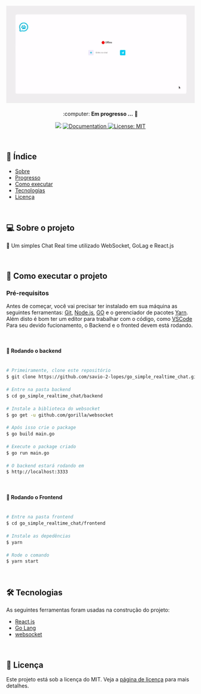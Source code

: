 <h3 align="center">
    <img alt="Chat" title="Chat" src="./assets/01.gif" width="800px" />
</h3>
 
<p align="center"> :computer: <strong>Em progresso ...</strong> 🚧</p>

<p align="center"> 
   <img src="https://img.shields.io/badge/version-0.0.1-yellow.svg" />
  
  <a href="https://github.com/savio-2-lopes">
    <img alt="Documentation" src="https://img.shields.io/badge/documentation-yes-brightgreen.svg" target="_blank" />
  </a>
 
 <a href="https://github.com/savio-2-lopes">
    <img alt="License: MIT" src="https://img.shields.io/badge/License-MIT-blue.svg" target="_blank" />
  </a>
</p>

<br>

## :pushpin: Índice

- [Sobre](#sobre-o-projeto)
- [Progresso](#progresso)
- [Como executar](#executar)
- [Tecnologias](#tecnologia)
- [Licença](#licenca)

<br>

<a id="sobre-o-projeto"></a>

## 💻 Sobre o projeto

:tada: Um simples Chat Real time utilizado WebSocket, GoLag e React.js

<br>

<a id="executar"></a>

## 🚀 Como executar o projeto

### Pré-requisitos

Antes de começar, você vai precisar ter instalado em sua máquina as seguintes ferramentas:
[Git](https://git-scm.com), [Node.js](https://nodejs.org/en/), [GO](https://golang.org/) e o gerenciador de pacotes [Yarn](https://yarnpkg.com/).
Além disto é bom ter um editor para trabalhar com o código, como [VSCode](https://code.visualstudio.com/)
Para seu devido fucionamento, o Backend e o fronted devem está rodando.

<br>

#### 🧭 Rodando o backend

```bash

# Primeiramente, clone este repositório
$ git clone https://github.com/savio-2-lopes/go_simple_realtime_chat.git

# Entre na pasta backend
$ cd go_simple_realtime_chat/backend

# Instale a biblioteca do websocket
$ go get -u github.com/gorilla/websocket

# Após isso crie o package
$ go build main.go

# Execute o package criado
$ go run main.go

# O backend estará rodando em
$ http://localhost:3333

```

<br>

#### 🧭 Rodando o Frontend

```bash

# Entre na pasta frontend
$ cd go_simple_realtime_chat/frontend

# Instale as depedências
$ yarn

# Rode o comando
$ yarn start

```

<br>

<a id="tecnologia"></a>

## 🛠 Tecnologias

As seguintes ferramentas foram usadas na construção do projeto:

- [React.js](https://reactjs.org)
- [Go Lang](https://golang.org/)
- [websocket](github.com/gorilla/websocket)

<br>

<a id="licenca"></a>

## :memo: Licença

Este projeto está sob a licença do MIT. Veja a [página de licença](https://opensource.org/licenses/MIT) para mais detalhes.
